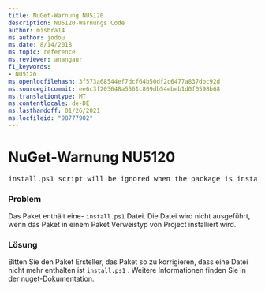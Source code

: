 ```yaml
---
title: NuGet-Warnung NU5120
description: NU5120-Warnungs Code
author: mishra14
ms.author: jodou
ms.date: 8/14/2018
ms.topic: reference
ms.reviewer: anangaur
f1_keywords:
- NU5120
ms.openlocfilehash: 3f573a68544ef7dcf64b50df2c6477a837dbc92d
ms.sourcegitcommit: ee6c3f203648a5561c809db54ebeb1d0f0598b68
ms.translationtype: MT
ms.contentlocale: de-DE
ms.lasthandoff: 01/26/2021
ms.locfileid: "98777902"
---
```

# <a name="nuget-warning-nu5120"></a>NuGet-Warnung NU5120
<pre>install.ps1 script will be ignored when the package is installed after the migration.</pre>

### <a name="issue"></a>Problem

Das Paket enthält eine- `install.ps1` Datei. Die Datei wird nicht ausgeführt, wenn das Paket in einem Paket Verweistyp von Project installiert wird.


### <a name="solution"></a>Lösung

Bitten Sie den Paket Ersteller, das Paket so zu korrigieren, dass eine Datei nicht mehr enthalten ist `install.ps1` . Weitere Informationen finden Sie in der [nuget](../../consume-packages/migrate-packages-config-to-package-reference.md)-Dokumentation.
